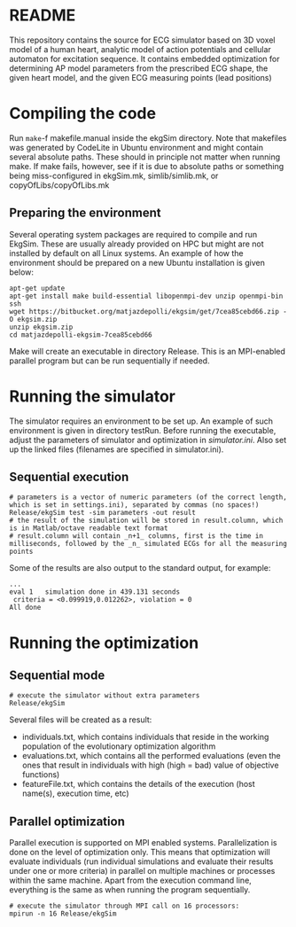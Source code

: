 # README #

This repository contains the source for ECG simulator based on 3D voxel model of a human heart, analytic model of action potentials and cellular automaton for excitation sequence. It contains embedded optimization for determining AP model parameters from the prescribed ECG shape, the given heart model, and the given ECG measuring points (lead positions)

# Compiling the code

Run `make`-f makefile.manual    inside the ekgSim directory.
Note that makefiles was generated by CodeLite in Ubuntu environment and might contain several absolute paths. These should in principle not matter when running make. If make fails, however, see if it is due to absolute paths or something being miss-configured in ekgSim.mk, simlib/simlib.mk, or copyOfLibs/copyOfLibs.mk

## Preparing the environment

Several operating system packages are required to compile and run EkgSim. 
These are usually already provided on HPC but might are not installed by default on all Linux systems. 
An example of how the environment should be prepared on a new Ubuntu installation is given below:

~~~
apt-get update
apt-get install make build-essential libopenmpi-dev unzip openmpi-bin ssh
wget https://bitbucket.org/matjazdepolli/ekgsim/get/7cea85cebd66.zip -O ekgsim.zip
unzip ekgsim.zip
cd matjazdepolli-ekgsim-7cea85cebd66
~~~

Make will create an executable in directory Release. This is an MPI-enabled parallel program but can be run sequentially if needed.

# Running the simulator

The simulator requires an environment to be set up. An example of such environment is given in directory testRun.
Before running the executable, adjust the parameters of simulator and optimization in *simulator.ini*.
Also set up the linked files (filenames are specified in simulator.ini).

## Sequential execution

~~~~
# parameters is a vector of numeric parameters (of the correct length, which is set in settings.ini), separated by commas (no spaces!)
Release/ekgSim test -sim parameters -out result
# the result of the simulation will be stored in result.column, which is in Matlab/octave readable text format
# result.column will contain _n+1_ columns, first is the time in milliseconds, followed by the _n_ simulated ECGs for all the measuring points
~~~~

Some of the results are also output to the standard output, for example:
~~~~
...
eval 1   simulation done in 439.131 seconds
 criteria = <0.099919,0.012262>, violation = 0
All done
~~~~

# Running the optimization
## Sequential mode

~~~~
# execute the simulator without extra parameters
Release/ekgSim
~~~~

Several files will be created as a result: 
- individuals.txt, which contains individuals that reside in the working population of the evolutionary optimization algorithm 
- evaluations.txt, which contains all the performed evaluations (even the ones that result in individuals with high (high = bad) value of objective functions)
- featureFile.txt, which contains the details of the execution (host name(s), execution time, etc)

## Parallel optimization

Parallel execution is supported on MPI enabled systems. Parallelization is done on the level of optimization only. This means that optimization will evaluate individuals (run individual simulations and evaluate their results under one or more criteria) in parallel on multiple machines or processes within the same machine. Apart from the execution command line, everything is the same as when running the program sequentially.

~~~~
# execute the simulator through MPI call on 16 processors:
mpirun -n 16 Release/ekgSim
~~~~
